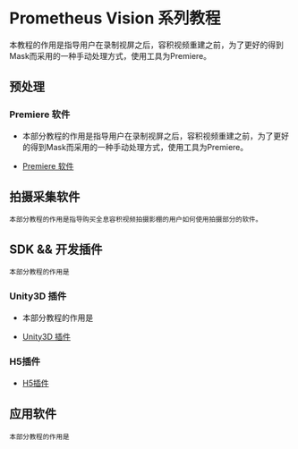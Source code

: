 # Prometheus Vision 系列教程

本教程的作用是指导用户在录制视屏之后，容积视频重建之前，为了更好的得到Mask而采用的一种手动处理方式，使用工具为Premiere。

## 预处理

### Premiere 软件

* 本部分教程的作用是指导用户在录制视屏之后，容积视频重建之前，为了更好的得到Mask而采用的一种手动处理方式，使用工具为Premiere。

* [Premiere 软件](preprocess_premiere.md)

## 拍摄采集软件

    本部分教程的作用是指导购买全息容积视频拍摄影棚的用户如何使用拍摄部分的软件。


## SDK && 开发插件

    本部分教程的作用是

### Unity3D 插件

* 本部分教程的作用是

* [Unity3D 插件](develop_unity3d.md)

### H5插件

* [H5插件](develop_h5.md)


## 应用软件

    本部分教程的作用是


